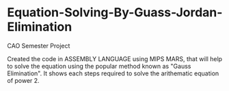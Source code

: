 # Equation-Solving-By-Guass-Jordan-Elimination
CAO Semester Project



Created the code in ASSEMBLY LANGUAGE using MIPS MARS, that will help to solve the equation using the popular method known as "Gauss Elimination".
It shows each steps required to solve the arithematic equation of power 2. 
